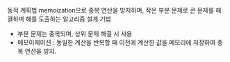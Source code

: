 동적 계획법
memoization으로 중복 연산을 방지하며, 작은 부분 문제로 큰 문제를 해결하며 해를 도출하는 알고리즘 설계 기법

- 부분 문제는 중복되며, 상위 문제 해결 시 사용
- 메모이제이션 : 동일한 계산을 반복할 때 이전에 계산한 값을 메모리에 저장하여 중복 연산을 방지.
